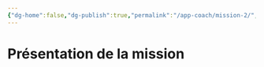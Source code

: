 ```yaml
---
{"dg-home":false,"dg-publish":true,"permalink":"/app-coach/mission-2/","dgPassFrontmatter":true}
---
```



# Présentation de la mission

